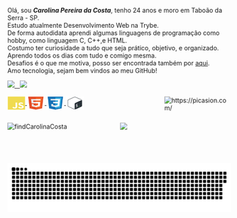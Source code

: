 Olá, sou **_Carolina Pereira da Costa_**, tenho 24 anos e moro em Taboão da Serra - SP.<br/>
Estudo atualmente Desenvolvimento Web na Trybe.<br/>
De forma autodidata aprendi algumas linguagens de programação como hobby, como linguagem C, C++,e HTML.<br/>
Costumo ter curiosidade a tudo que seja prático, objetivo, e organizado. Aprendo todos os dias com tudo e comigo mesma.<br/>
Desafios é o que me motiva, posso ser encontrada também por [aqui](https://www.linkedin.com/in/carolinapereiradacosta/).<br/>
Amo tecnologia, sejam bem vindos ao meu GitHub!<br/>
<div>

<div>
  <a href="https://github.com/findCarolinaCosta">
  <img height="180em" src="https://github-readme-stats.vercel.app/api?username=findCarolinaCosta&show_icons=true&theme=dracula&include_all_commits=true&count_private=true"/> &nbsp;
  <img height="180em" src="https://github-readme-stats.vercel.app/api/top-langs/?username=findCarolinaCosta&layout=demo&langs_count=7&theme=dracula"/>
</div>
<div style="display: inline_block"><br>
  <img align="center" alt="Carol-Js" height="30" width="40" src="https://raw.githubusercontent.com/devicons/devicon/master/icons/javascript/javascript-plain.svg">
  <img align="center" alt="Carol-HTML" height="30" width="40" src="https://raw.githubusercontent.com/devicons/devicon/master/icons/html5/html5-original.svg">
  <img align="center" alt="Carol-CSS" height="30" width="40" src="https://raw.githubusercontent.com/devicons/devicon/master/icons/css3/css3-original.svg">
   <img align="center" alt="Carol-BASH" height="30" width="40" src="https://raw.githubusercontent.com/devicons/devicon/9f4f5cdb393299a81125eb5127929ea7bfe42889/icons/bash/bash-original.svg">
  <a href="https://picasion.com/"><img align="right" src="https://i.picasion.com/pic91/dcf1f8b761cdfb472e271967f0142075.gif" width="150" height="150" border="0" alt="https://picasion.com/" /></a><br /><a 
 </div>
  
## 
  
<div>
  <img width="100px" src="https://komarev.com/ghpvc/?username=findCarolinaCosta&color=green" alt="findCarolinaCosta" />
 <a href="https://www.linkedin.com/in/carolinapereiradacosta/" target="_blank"><img align="right" src="https://img.shields.io/badge/-LinkedIn-%230077B5?style=for-the-badge&logo=linkedin&logoColor=white"  width="100px" target="_blank"></a>

 ![Snake animation](https://github.com/findCarolinaCosta/findCarolinaCosta/blob/output/github-contribution-grid-snake.svg)
</div>
